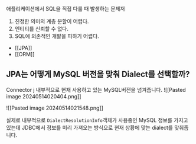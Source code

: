 
애플리케이션에서 SQL을 직접 다룰 때 발생하는 문제저 
1. 진정한 의미의 계층 분할이 어렵다. 
2. 엔티티를 신뢰할 수 없다. 
3. SQL에 의존적인 개발을 피하기 어렵다. 



- [[JPA]] 
- [[ORM]]


## JPA는 어떻게 MySQL 버전을 맞춰 Dialect를 선택할까?

Connector j 내부적으로 현재 사용하고 있는 MySQL버전을 넘겨줍니다.
![[Pasted image 20240514020404.png]]


![[Pasted image 20240514021548.png]]

실제로 내부적으로 `DialectResolutionInfo`객체가 사용중인 MySQL 정보를 가지고 있는데 JDBC에서 정보를 미리 가져오는 방식으로 현재 상황에 맞는 dialect를 맞춰줍니다.

